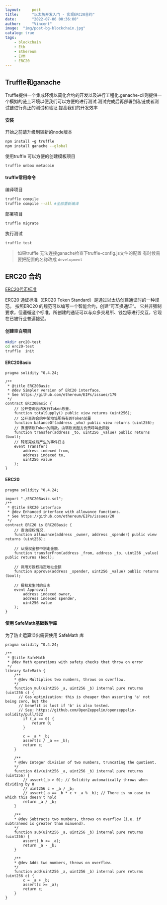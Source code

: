 ```yaml
---
layout:     post
title:      "以太坊开发入门 - 实现ERC20合约"
date:       "2022-07-06 00:36:00"
author:     "Vincent"
image:  "img/post-bg-blockchain.jpg"
catalog: true
tags:
    - blockchain
    - Eth
    - Ethereum
    - EVM
    - ERC20
---
```


## Truffle和ganache

Truffle提供一个集成环境以简化合约的开发以及进行工程化.genache-cli则提供一个模拟的链上环境以便我们可以方便的进行测试.测试完成后再部署到私链或者测试链进行真正的测试和验证.提高我们的开发效率

#### 安装
开始之前请升级到较新的node版本

```sh
npm install –g truffle
npm install ganache --global
```

使用truffle 可以方便的创建模板项目

```sh
truffle unbox metacoin
```



#### truffle常用命令

编译项目

```sh
truffle compile
truffle compile --all #全部重新编译
```

部署项目

```sh
truffle migrate 
```
执行测试

```sh
truffle test 
```

>
> 如果truffle 无法连接ganache检查下truffle-config.js文件的配置
> 有时候需要把配置的名称改成 ```development```
>

## ERC20 合约

[ERC20代币标准](https://ethereum.org/zh/developers/docs/standards/tokens/erc-20/)

ERC20 通证标准（ERC20 Token Standard）是通过以太坊创建通证时的一种规范。 按照ERC20 的规范可以编写一个智能合约，创建“可互换通证”。 它并非强制要求，但遵循这个标准，所创建的通证可以与众多交易所、钱包等进行交互，它现在已被行业普遍接受。

#### 创建空白项目

```sh
mkdir erc20-test
cd erc20-test
truffle  init
```
####  ERC20Basic

```sol
pragma solidity ^0.4.24;

/**
 * @title ERC20Basic
 * @dev Simpler version of ERC20 interface.
 * See https://github.com/ethereum/EIPs/issues/179
 */
contract ERC20Basic {
    // 公开查询合约发行Token总量.
    function totalSupply() public view returns (uint256);
    // 公开查询合约中某地址所持有的Token总量
    function balanceOf(address _who) public view returns (uint256);
    // 直接转账Token的函数。由转账发起方负责呼叫此函数
    function transfer(address _to, uint256 _value) public returns (bool);
    // 转账完成后产生的事件日志
    event Transfer(
        address indexed from,
        address indexed to,
        uint256 value
    );
}
```

####  ERC20

```sol
pragma solidity ^0.4.24;

import "./ERC20Basic.sol";
/**
 * @title ERC20 interface
 * @dev Enhanced interface with allowance functions.
 * See https://github.com/ethereum/EIPs/issues/20
 */
contract ERC20 is ERC20Basic {
    // 查询授权情况.
    function allowance(address _owner, address _spender) public view returns (uint256);

    // 从授权金额中划走金额.
    function transferFrom(address _from, address _to, uint256 _value) public returns (bool);

    // 调用方授权指定地址金额
    function approve(address _spender, uint256 _value) public returns (bool);

    // 授权发生时的日志
    event Approval(
        address indexed owner,
        address indexed spender,
        uint256 value
    );
}

```

#### 使用 SafeMath基础数学库

为了防止运算溢出需要使用 SafeMath 库

```sol
pragma solidity ^0.4.24;

/**
 * @title SafeMath
 * @dev Math operations with safety checks that throw on error
 */
library SafeMath {
    /**
    * @dev Multiplies two numbers, throws on overflow.
    */
    function mul(uint256 _a, uint256 _b) internal pure returns (uint256 c) {
      // Gas optimization: this is cheaper than asserting 'a' not being zero, but the
      // benefit is lost if 'b' is also tested.
      // See: https://github.com/OpenZeppelin/openzeppelin-solidity/pull/522
        if (_a == 0) {
            return 0;
        }

        c = _a * _b;
        assert(c / _a == _b);
        return c;
    }

    /**
    * @dev Integer division of two numbers, truncating the quotient.
    */
    function div(uint256 _a, uint256 _b) internal pure returns (uint256) {
        // assert(_b > 0); // Solidity automatically throws when dividing by 0
        // uint256 c = _a / _b;
        // assert(_a == _b * c + _a % _b); // There is no case in which this doesn't hold
        return _a / _b;
    }

    /**
    * @dev Subtracts two numbers, throws on overflow (i.e. if subtrahend is greater than minuend).
    */
    function sub(uint256 _a, uint256 _b) internal pure returns (uint256) {
        assert(_b <= _a);
        return _a - _b;
    }

    /**
    * @dev Adds two numbers, throws on overflow.
    */
    function add(uint256 _a, uint256 _b) internal pure returns (uint256 c) {
        c = _a + _b;
        assert(c >= _a);
        return c;
    }
}
```